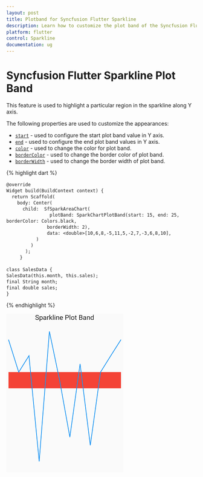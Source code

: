 ```yaml
---
layout: post
title: Plotband for Syncfusion Flutter Sparkline
description: Learn how to customize the plot band of the Syncfusion Flutter Sparkline Chart.
platform: flutter
control: Sparkline
documentation: ug
---
```


# Syncfusion Flutter Sparkline Plot Band 

This feature is used to highlight a particular region in the sparkline along Y axis.

The following properties are used to customize the appearances:
* [`start`]() - used to configure the start plot band value in Y axis.
* [`end`]() - used to configure the end plot band values in Y axis.
* [`color`]() - used to change the color for plot band.
* [`borderColor`]() - used to change the border color of plot band.
* [`borderWidth`]() - used to change the border width of plot band.

{% highlight dart %} 

    @override
    Widget build(BuildContext context) {
      return Scaffold(
        body: Center(
          child:  SfSparkAreaChart(
                    plotBand: SparkChartPlotBand(start: 15, end: 25, borderColor: Colors.black,
                   borderWidth: 2),
                   data: <double>[10,6,8,-5,11,5,-2,7,-3,6,8,10],
               )
             )
           );
         }

    class SalesData {
    SalesData(this.month, this.sales);
    final String month;
    final double sales;
    }

{% endhighlight %}

![Sparkline plot band](images/plotband/spark-plotband.png)